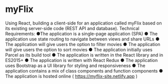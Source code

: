 # myFlix
 Using React, building a client-side for an application called myFlix based on its existing server-side code (REST API and database).
Technical Requirements:
●The application is a single-page application (SPA)
● The application use state routing to navigate between views and share URLs
● The application will give users the option to filter movies
● The application will give users the option to sort movies
● The application initially uses Parcel as its build tool
● The application is written in the React library and in ES2015+
● The application is written with React Redux
● The application uses Bootstrap as a UI library for styling and responsiveness
● The application contains a mix of class components and function components
● The application is hosted online ( https://myflix-site.netlify.app )
